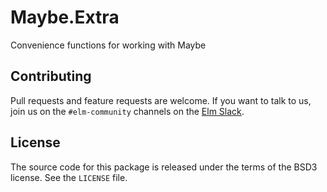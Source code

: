 # Maybe.Extra

Convenience functions for working with Maybe

Contributing
------------

Pull requests and feature requests are welcome.
If you want to talk to us, join us on the
`#elm-community` channels on the [Elm Slack](https://elmlang.slack.com).

License
-------

The source code for this package is released under the terms of the BSD3
license. See the `LICENSE` file.
